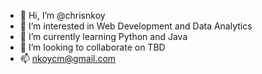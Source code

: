 - 👋 Hi, I’m @chrisnkoy
- 👀 I’m interested in Web Development and Data Analytics
- 🌱 I’m currently learning Python and Java
- 💞️ I’m looking to collaborate on TBD
- 📫 nkoycm@gmail.com

<!---
chrisnkoy/chrisnkoy is a ✨ special ✨ repository because its `README.md` (this file) appears on your GitHub profile.
You can click the Preview link to take a look at your changes.
--->
